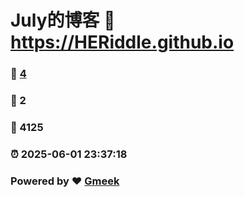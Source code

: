 # July的博客 :link: https://HERiddle.github.io 
### :page_facing_up: [4](https://HERiddle.github.io/tag.html) 
### :speech_balloon: 2 
### :hibiscus: 4125 
### :alarm_clock: 2025-06-01 23:37:18 
### Powered by :heart: [Gmeek](https://github.com/Meekdai/Gmeek)
